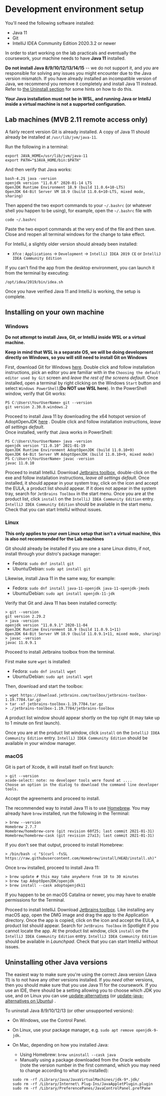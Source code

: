 # Development environment setup

You'll need the following software installed:

* Java 11
* Git
* IntelliJ IDEA Community Edition 2020.3.2 or newer

In order to start working on the lab practicals and eventually the coursework, your machine needs to
have **Java 11** installed.

**Do not install Java 8/9/10/12/13/14/15** -- we do not support it, and _you_ are responsible for solving
any issues you might encounter due to the Java version mismatch. If you have already installed an
incompatible version of Java, we recommend you remove it completely and install Java 11 instead.
Refer to [the Uninstall section](#uninstalling-other-java-versions) for some hints on how to do
this.

**Your Java installation must not be in WSL, and running Java or IntellJ inside a virtual machine is
not a supported configuration.**

## Lab machines (MVB 2.11 remote access only)

A fairly recent version Git is already installed. A copy of Java 11 should already be installed
at `/usr/lib/jvm/java-11`.

Run the following in a terminal:

```shell
export JAVA_HOME=/usr/lib/jvm/java-11
export PATH="$JAVA_HOME/bin:$PATH"
```

And then verify that Java works:

```shell
bash-4.2$ java -version
openjdk version "11.0.6" 2020-01-14 LTS
OpenJDK Runtime Environment 18.9 (build 11.0.6+10-LTS)
OpenJDK 64-Bit Server VM 18.9 (build 11.0.6+10-LTS, mixed mode, sharing)
```

Then append the two export commands to your `~/.bashrc` (or whatever shell you happen to be using),
for example, open the `~/.bashrc` file with

    code ~/.bashrc

Paste the two export commands at the very end of the file and then save. Close and reopen all
terminal windows for the change to take effect.

For IntelliJ, a slightly older version should already been installed:

* `Xfce` : `Applications` -> `Development` -> `IntelliJ IDEA 2019 CE`
  or `IntelliJ IDEA Community Edition`

If you can't find the app from the desktop environment, you can launch it from the terminal by
executing:

    /opt/idea/2019/bin/idea.sh

Once you have verified Java 11 and IntelliJ is working, the setup is complete.

## Installing on your own machine

### Windows

**Do not attempt to install Java, Git, or IntelliJ inside WSL or a virtual machine.**

**Keep in mind that WSL is a separate OS, we will be doing development directly on Windows, so you
will still need to install Git on Windows**

First, download Git for Windows [here](https://git-scm.com/download/win). Double click and follow
installation instructions, pick an editor you are familiar with in
the `Choosing the default editor used by Git` screen and *leave the rest of the screens default*.
Once installed, open a terminal by right clicking on the Windows `Start` button and
select `Windows PowerShell`(**Do NOT use WSL here**). In the PowerShell window, verify that Git
works:

```shell
PS C:\Users\YourUserName> git --version
git version 2.30.0.windows.2
```

Proceed to install Java 11 by downloading the x64 hotspot version of
AdoptOpenJDK [here](https://github.com/AdoptOpenJDK/openjdk11-binaries/releases/download/jdk-11.0.10%2B9/OpenJDK11U-jdk_x64_windows_hotspot_11.0.10_9.msi)
. Double click and follow installation instructions, *leave all settings default*.  
Once installed, verify that Java works in PowerShell:

```shell
PS C:\Users\YourUserName> java -version
openjdk version "11.0.10" 2021-01-19
OpenJDK Runtime Environment AdoptOpenJDK (build 11.0.10+9)
OpenJDK 64-Bit Server VM AdoptOpenJDK (build 11.0.10+9, mixed mode)
PS C:\Users\YourUserName> javac -version
javac 11.0.10
```

Proceed to install IntelliJ. Download [Jetbrains toolbox](https://www.jetbrains.com/toolbox-app/),
double-click on the exe and follow installation instructions, *leave all settings default*. Once
installed, it should appear in your system tray, click on the icon and accept the EULA, a product
list should appear. If it does not appear in the system tray, search for `JetBrains Toolbox` in the
start menu. Once you are at the product list, click `install` on
the  `IntelliJ IDEA Community Edition` entry.
`IntelliJ IDEA Community Edition` should be available in the start menu. Check that you can start
IntelliJ without issues.

### Linux

**This only applies to your *own* Linux setup that isn't a virtual machine, this is also not
recommended for the Lab machines**

Git should already be installed if you are one a sane Linux distro, if not, install through your distro's package manager:

* Fedora: `sudo dnf install git`
* Ubuntu/Debian: `sudo apt install git`

Likewise, install Java 11 in the same way, for example:

* Fedora: `sudo dnf install java-11-openjdk java-11-openjdk-jmods`
* Ubuntu/Debian: `sudo apt install openjdk-11-jdk`

Verify that Git and Java 11 has been installed correctly:

```shell
> git --version
git version 2.29.2
> java -version 
openjdk version "11.0.9.1" 2020-11-04
OpenJDK Runtime Environment 18.9 (build 11.0.9.1+11)
OpenJDK 64-Bit Server VM 18.9 (build 11.0.9.1+11, mixed mode, sharing)
> javac -version
javac 11.0.9.1
```

Proceed to install Jetbrains toolbox from the terminal.

First make sure `wget` is installed:
 * Fedora: `sudo dnf install wget`
 * Ubuntu/Debian: `sudo apt install wget`

Then, download and start the toolbox:
```shell
> wget https://download.jetbrains.com/toolbox/jetbrains-toolbox-1.19.7784.tar.gz
> tar -xf jetbrains-toolbox-1.19.7784.tar.gz
> ./jetbrains-toolbox-1.19.7784/jetbrains-toolbox
```




A product list window should appear shortly on the top right (it may take up to 1 minute on first
launch).

Once you are at the product list window, click `install` on the  `IntelliJ IDEA Community Edition`
entry.
`IntelliJ IDEA Community Edition` should be available in your window manager.

### macOS

Git is part of Xcode, it will install itself on first launch:

```shell
> git --version
xcode-select: note: no developer tools were found at ....
Choose an option in the dialog to download the command line developer tools.
```

Accept the agreements and proceed to install.

The recommended way to install Java 11 is to use [Homebrew](https://brew.sh/). You may already
have `brew` installed, run the following in the Terminal:

```shell
> brew --version
Homebrew 2.7.7
Homebrew/homebrew-core (git revision 60f25; last commit 2021-01-31)
Homebrew/homebrew-cask (git revision 27a13; last commit 2021-01-31)
```

If you don't see that output, proceed to install Homebrew:

```shell
> /bin/bash -c "$(curl -fsSL https://raw.githubusercontent.com/Homebrew/install/HEAD/install.sh)"
```

Once `brew` installed, proceed to install Java 11:

```shell
> brew update # this may take anywhere from 10 to 30 minutes
> brew tap AdoptOpenJDK/openjdk
> brew install --cask adoptopenjdk11
```

If you happen to be on macOS Catalina or newer, you may have to enable permissions for the Terminal.

Proceed to install IntelliJ. Download [Jetbrains toolbox](https://www.jetbrains.com/toolbox-app/).
Like installing any macOS app, open the DMG image and drag the app to the Application directory.
Once the app is copied, click on the icon and accept the EULA, a product list should appear. Search
for `JetBrains Toolbox` in Spotlight if you cannot locate the app. At the product list window,
click `install` on the  `IntelliJ IDEA Community Edition` entry.
`IntelliJ IDEA Community Edition` should be available in *Launchpad*. Check that you can start
IntelliJ without issues.

## Uninstalling other Java versions

The easiest way to make sure you're using the correct Java version (Java 11) is to not have any
other versions installed. If you _need_ other versions, then you should make sure that you use Java
11 for the coursework. If you use an IDE, there should be a setting allowing you to choose which JDK
you use, and on Linux you can use
[update-alternatives](https://linux.die.net/man/8/update-alternatives) (or
[update-java-alternatives on Ubuntu](https://askubuntu.com/questions/315646/update-java-alternatives-vs-update-alternatives-config-java))
.

To uninstall Java 8/9/10/12/13 (or other unsupported versions):

* On Windows, use the Control Panel.
* On Linux, use your package manager, e.g. `sudo apt remove openjdk-9-jdk`.
* On Mac, depending on how you installed Java:
    - Using Homebrew: `brew uninstall --cask java`
    - Manually using a package downloaded from the Oracle website (note the version number in the
      first command, which you may need to change according to what you installed):

  ```shell
  sudo rm -rf /Library/Java/JavaVirtualMachines/jdk-9*.jdk/
  sudo rm -rf /Library/Internet\ Plug-Ins/JavaAppletPlugin.plugin
  sudo rm -rf /Library/PreferencePanes/JavaControlPanel.prefPane
  ```

